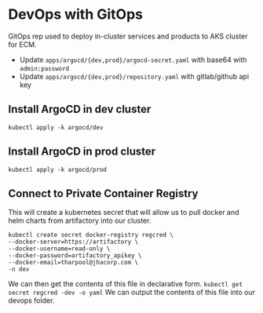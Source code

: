# DevOps with GitOps
GitOps rep used to deploy in-cluster services and products to AKS cluster for ECM.

- Update `apps/argocd/{dev,prod}/argocd-secret.yaml` with base64 with `admin:password`
- Update `apps/argocd/{dev,prod}/repository.yaml` with gitlab/github api key

## Install ArgoCD in dev cluster

```
kubectl apply -k argocd/dev
```
## Install ArgoCD in prod cluster

```
kubectl apply -k argocd/prod
```


## Connect to Private Container Registry

This will create a kubernetes secret that will allow us to pull docker and helm charts from artifactory into our cluster.
```
kubectl create secret docker-registry regcred \
--docker-server=https://artifactory \
--docker-username=read-only \
--docker-password=artifactory_apikey \
--docker-email=tharpool@jhacorp.com \
-n dev
```
We can then get the contents of this file in declarative form.
`kubectl get secret regcred -dev -o yaml`
We can output the contents of this file into our devops folder.

